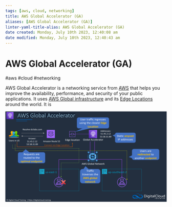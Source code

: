 ```yaml
---
tags: [aws, cloud, networking]
title: AWS Global Accelerator (GA)
aliases: [AWS Global Accelerator (GA)]
linter-yaml-title-alias: AWS Global Accelerator (GA)
date created: Monday, July 10th 2023, 12:40:08 am
date modified: Monday, July 10th 2023, 12:40:43 am
---
```

# AWS Global Accelerator (GA)
#aws #cloud #networking 


AWS Global Accelerator is a networking service from [AWS](Cloud%20Computing/AWS/AWS.md) that helps you improve the availability, performance, and security of your public applications. It uses [AWS Global infrastructure](Cloud%20Computing/AWS/Networking/AWS%20Global%20infrastructure.md) and its [Edge Locations](Cloud%20Computing/AWS/Networking/AWS%20Global%20infrastructure.md#Edge%20Locations) around the world. It is 

![](Attachments/Pasted%20image%2020230312215354.png)